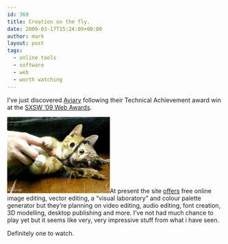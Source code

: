```yaml
---
id: 369
title: Creation on the fly.
date: 2009-03-17T15:24:09+00:00
author: mark
layout: post
tags:
  - online tools
  - software
  - web
  - worth watching
---
```

I&#8217;ve just discovered [Aviary](http://aviary.com) following their Technical Achievement award win at the [SXSW &#8217;09 Web Awards](http://sxsw.com/interactive/web_awards/finalists).

<img class="alignright size-full wp-image-370" title="aviary-unzipped-kitty" src="/images/fromwp/2009/03/aviary-unzipped-kitty.jpg" alt="aviary-unzipped-kitty" width="240" height="178" />At present the site [offers](http://aviary.com/tools) free online image editing, vector editing, a &#8220;visual laboratory&#8221; and colour palette generator but they&#8217;re planning on video editing, audio editing, font creation, 3D modelling, desktop publishing and more. I&#8217;ve not had much chance to play yet but it seems like very, very impressive stuff from what i have seen.

Definitely one to watch.